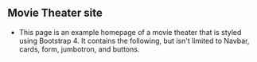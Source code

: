 ## Movie Theater site
* This page is an example homepage of a movie theater that is styled using Bootstrap 4. It contains the following, but isn't limited to Navbar, cards, form, jumbotron, and buttons. 
